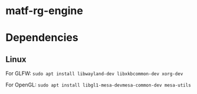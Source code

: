 # matf-rg-engine


# Dependencies

## Linux

For GLFW: `sudo apt install libwayland-dev libxkbcommon-dev xorg-dev`

For OpenGL: `sudo apt install libgl1-mesa-devmesa-common-dev mesa-utils`
